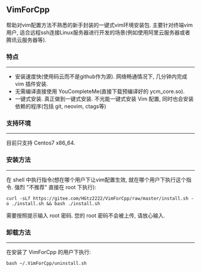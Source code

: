 ## VimForCpp

帮助对vim配置方法不熟悉的新手封装的一键式vim环境安装包. 主要针对终端vim用户, 适合远程ssh连接Linux服务器进行开发的场景(例如使用阿里云服务器或者腾讯云服务器等).

### 特点

---

* 安装速度快(使用码云而不是github作为源). 网络畅通情况下, 几分钟内完成 vim 插件安装.
* 无需编译直接使用 YouCompleteMe(直接下载预编译好的 ycm_core.so).
* 一键式安装. 真正做到一键式安装. 不光能一键式安装 Vim 配置, 同时也会安装依赖的程序(包括 git, neovim, ctags等)

### 支持环境

---

目前只支持 Centos7 x86_64. 

### 安装方法

---

在 shell 中执行指令(想在哪个用户下让vim配置生效, 就在哪个用户下执行这个指令. 强烈 "不推荐" 直接在 root 下执行):

```shell
curl -sLf https://gitee.com/HGtz2222/VimForCpp/raw/master/install.sh -o ./install.sh && bash ./install.sh
```

需要按照提示输入 root 密码. 您的 root 密码不会被上传, 请放心输入.

### 卸载方法

---

在安装了 VimForCpp 的用户下执行:

```shell
bash ~/.VimForCpp/uninstall.sh
```

